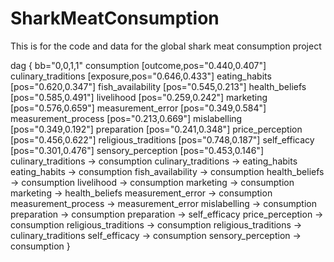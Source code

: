 # SharkMeatConsumption

This is for the code and data for the global shark meat consumption project


dag {
bb="0,0,1,1"
consumption [outcome,pos="0.440,0.407"]
culinary_traditions [exposure,pos="0.646,0.433"]
eating_habits [pos="0.620,0.347"]
fish_availability [pos="0.545,0.213"]
health_beliefs [pos="0.585,0.491"]
livelihood [pos="0.259,0.242"]
marketing [pos="0.576,0.659"]
measurement_error [pos="0.349,0.584"]
measurement_process [pos="0.213,0.669"]
mislabelling [pos="0.349,0.192"]
preparation [pos="0.241,0.348"]
price_perception [pos="0.456,0.622"]
religious_traditions [pos="0.748,0.187"]
self_efficacy [pos="0.301,0.476"]
sensory_perception [pos="0.453,0.146"]
culinary_traditions -> consumption
culinary_traditions -> eating_habits
eating_habits -> consumption
fish_availability -> consumption
health_beliefs -> consumption
livelihood -> consumption
marketing -> consumption
marketing -> health_beliefs
measurement_error -> consumption
measurement_process -> measurement_error
mislabelling -> consumption
preparation -> consumption
preparation -> self_efficacy
price_perception -> consumption
religious_traditions -> consumption
religious_traditions -> culinary_traditions
self_efficacy -> consumption
sensory_perception -> consumption
}
